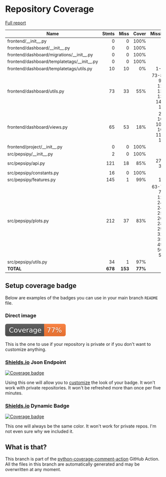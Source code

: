 # Repository Coverage

[Full report](https://htmlpreview.github.io/?https://github.com/ronjakrg/pepsipy/blob/python-coverage-comment-action-data/htmlcov/index.html)

| Name                                            |    Stmts |     Miss |   Cover |   Missing |
|------------------------------------------------ | -------: | -------: | ------: | --------: |
| frontend/\_\_init\_\_.py                        |        0 |        0 |    100% |           |
| frontend/dashboard/\_\_init\_\_.py              |        0 |        0 |    100% |           |
| frontend/dashboard/migrations/\_\_init\_\_.py   |        0 |        0 |    100% |           |
| frontend/dashboard/templatetags/\_\_init\_\_.py |        0 |        0 |    100% |           |
| frontend/dashboard/templatetags/utils.py        |       10 |       10 |      0% |      1-18 |
| frontend/dashboard/utils.py                     |       73 |       33 |     55% |73-84, 95-124, 134, 136, 145-146 |
| frontend/dashboard/views.py                     |       65 |       53 |     18% |23-103, 107-108, 116-120 |
| frontend/project/\_\_init\_\_.py                |        0 |        0 |    100% |           |
| src/pepsipy/\_\_init\_\_.py                     |        2 |        0 |    100% |           |
| src/pepsipy/api.py                              |      121 |       18 |     85% |   279-314 |
| src/pepsipy/constants.py                        |       16 |        0 |    100% |           |
| src/pepsipy/features.py                         |      145 |        1 |     99% |       153 |
| src/pepsipy/plots.py                            |      212 |       37 |     83% |63-70, 75-122, 244, 248, 254, 268, 287, 293, 323, 353, 491, 500, 509 |
| src/pepsipy/utils.py                            |       34 |        1 |     97% |        69 |
|                                       **TOTAL** |  **678** |  **153** | **77%** |           |


## Setup coverage badge

Below are examples of the badges you can use in your main branch `README` file.

### Direct image

[![Coverage badge](https://raw.githubusercontent.com/ronjakrg/pepsipy/python-coverage-comment-action-data/badge.svg)](https://htmlpreview.github.io/?https://github.com/ronjakrg/pepsipy/blob/python-coverage-comment-action-data/htmlcov/index.html)

This is the one to use if your repository is private or if you don't want to customize anything.

### [Shields.io](https://shields.io) Json Endpoint

[![Coverage badge](https://img.shields.io/endpoint?url=https://raw.githubusercontent.com/ronjakrg/pepsipy/python-coverage-comment-action-data/endpoint.json)](https://htmlpreview.github.io/?https://github.com/ronjakrg/pepsipy/blob/python-coverage-comment-action-data/htmlcov/index.html)

Using this one will allow you to [customize](https://shields.io/endpoint) the look of your badge.
It won't work with private repositories. It won't be refreshed more than once per five minutes.

### [Shields.io](https://shields.io) Dynamic Badge

[![Coverage badge](https://img.shields.io/badge/dynamic/json?color=brightgreen&label=coverage&query=%24.message&url=https%3A%2F%2Fraw.githubusercontent.com%2Fronjakrg%2Fpepsipy%2Fpython-coverage-comment-action-data%2Fendpoint.json)](https://htmlpreview.github.io/?https://github.com/ronjakrg/pepsipy/blob/python-coverage-comment-action-data/htmlcov/index.html)

This one will always be the same color. It won't work for private repos. I'm not even sure why we included it.

## What is that?

This branch is part of the
[python-coverage-comment-action](https://github.com/marketplace/actions/python-coverage-comment)
GitHub Action. All the files in this branch are automatically generated and may be
overwritten at any moment.